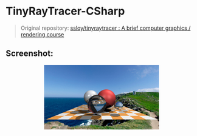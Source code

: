 # TinyRayTracer-CSharp

> Original repository:
> [ssloy/tinyraytracer : A brief computer graphics / rendering course](https://github.com/ssloy/tinyraytracer)



## Screenshot:
<div align=center><img src="./_img/Cam.png" width=60% height=80% ></div>

